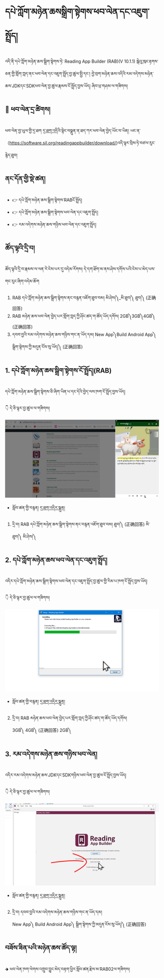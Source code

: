 # དཔེ་ཀློག་མཉེན་ཆསསྒྲིག་སྟེགས་ཕབ་ལེན་དང་འཇུག་སྤྲོད།

འདི་ནི་དཔེ་ཀློག་མཉེན་ཆས་སྒྲིག་སྟེགས་ཏེ་ Reading App Builder (RAB)(V 10.1.1) སྒེའུ་ཁུང་རྟགས་ཅན་གྱི་གློག་ཀླད་ནང་ཕབ་ལེན་དང་འཇུག་སྤྲོད་བྱ་ཚུལ་སྤྱི་དང་། བྱེ་བྲག་མཉེན་ཆས་འདིའི་རམ་འདེགས་མཉེན་ཆས་JDKདང་SDKཕབ་ལེན་བྱ་ཚུལ་རྣམས་ངོ་སྤྲོད་བྱས་ཡོད། ཞིབ་ཕྲ་གཤམ་ལ་གཟིགས།

## 📩 ཕབ་ལེན་དྲ་ཚིགས།

ཕབ་ལེན་བྱ་ཡུལ་གྱི་དྲ་ཐག [དྲ་ཐག་འདི](https://software.sil.org/downloads/r/readingappbuilder/Reading-App-Builder-10.1.1-Setup.exe)འི་སྟེང་བསྣུན་ན་ཐད་ཀར་ཕབ་ལེན་བྱེད་ཡོང་བ་ཡིན། ཡང་ན་（https://software.sil.org/readingappbuilder/download/)འདི་ལྟར་བྲིས་ཏེ་བཙལ་རུང་རྙེད་ཐུབ།

## ནང་དོན་གྱི་སྡེ་ཚན།

- 👉 དཔེ་ཀློག་མཉེན་ཆས་སྒྲིག་སྟེགས་RABངོ་སྤྲོད།
- 👉 དཔེ་ཀློག་མཉེན་ཆས་སྒྲིག་སྟེགས་ཕབ་ལེན་དང་འཇུག་སྤྲོད།
- 👉 རམ་འདེགས་མཉེན་ཆས་གཉིས་ཕབ་ལེན་དང་འཇུག་སྤྲོད།


## ཚོད་ལྟའི་དྲི་བ།

ཚོད་ལྟའི་དྲི་བ་རྣམས་ལ་ལན་རེ་ངེས་པར་དུ་འདེམ་རོགས། དེ་དག་ཐོག་མ་ནས་ཤེས་དགོས་པའི་ངེས་པ་མེད་པས་གང་རུང་ཞིག་འདེམ་ཆོག

1. RAB དཔེ་ཀློག་མཉེན་ཆས་སྒྲིག་སྟེགས་ནང་བརྙན་འཇོག་ཐུབ་བམ། མི་ཤེས།༽_མི་ཐུབ།༽ ཐུབ།༽ (正确回答)
2. RAB མཉེན་ཆས་ཕབ་ལེན་བྱེད་པར་གློག་ཀླད་ཀྱི་ཤོང་ཚད་ག་ཚོད་ཡོད་དགོས། 2GB༽3GB༽4GB༽ (正确回答)
3. དབབ་བྱའི་རམ་འདེགས་མཉེན་ཆས་གཉིས་གང་ན་ཡོད་དམ། New App༽Build Android App༽ སྒྲིག་སྟེགས་ཀྱི་མདུན་ངོས་སུ་ཡོད།༽ (正确回答)


## 1. དཔེ་ཀློག་མཉེན་ཆས་སྒྲིག་སྟེགས་ངོ་སྤྲོད།(RAB)
དཔེ་ཀློག་མཉེན་ཆས་སྒྲིག་སྟེགས་ཅི་ཞིག་ཡིན་པ་དང་དེའི་བྱེད་ལས་ཁག་ངོ་སྤྲོད་བྱས་ཡོད།

👇 དེ་ཅི་ལྟར་བྱ་ཚུལ་ལ་གཟིགས།

![800](images/000001.png)

- སློབ་ཚན་གྱི་བརྙན། [དྲ་ཐག་འདིར་སྣུན།]()

1. དྲི་བ། RAB དཔེ་ཀློག་མཉེན་ཆས་སྒྲིག་སྟེགས་ནང་བརྙན་འཇོག་ཐུབ་བམ། ཐུབ།༽ (正确回答) མི་ཐུབ།༽ མི་ཤེས།༽

## 2. དཔེ་ཀློག་མཉེན་ཆས་ཕབ་ལེན་དང་འཇུག་སྤྲོད།

འདིར་དཔེ་ཀློག་མཉེན་ཆས་སྒྲིག་སྟེགས་ཕབ་ལེན་དང་འཇུག་སྤྲོད་བྱ་ཚུལ་གྱི་རིམ་པ་ཁག་ངོ་སྤྲོད་བྱས་ཡོད།

👇 དེ་ཅི་ལྟར་བྱ་ཚུལ་ལ་གཟིགས།

![800](images/000002.png)

- སློབ་ཚན་གྱི་བརྙན། [དྲ་ཐག་འདིར་སྣུན།]()

2. དྲི་བ། RAB མཉེན་ཆས་ཕབ་ལེན་བྱེད་པར་གློག་ཀླད་ཀྱི་ཤོང་ཚད་ག་ཚོད་ཡོད་དགོས།  
3GB༽ 4GB༽ (正确回答) 2GB༽

## 3. རམ་འདེགས་མཉེན་ཆས་གཉིས་ཕབ་ལེན།

འདིར་རམ་འདེགས་མཉེན་ཆས་JDKདང་SDKགཉིས་ཕབ་ལེན་བྱ་ཚུལ་ངོ་སྤྲོད་བྱས་ཡོད།

👇 དེ་ཅི་ལྟར་བྱ་ཚུལ་ལ་གཟིགས།

![800](images/000003.PNG)


- སློབ་ཚན་གྱི་བརྙན། [དྲ་ཐག་འདིར་སྣུན།]()


2. དྲི་བ། དབབ་བྱའི་རམ་འདེགས་མཉེན་ཆས་གཉིས་གང་ན་ཡོད་དམ།  
New App༽ Build Android App༽ སྒྲིག་སྟེགས་ཀྱི་མདུན་ངོས་སུ་ཡོད།༽ (正确回答)

## བཟོས་ཟིན་པའི་མཉེན་ཆས་ཚོད་ལྟ།

🡺 ཕབ་ལེན་ཁག་ལེགས་འགྲུབ་བྱུང་མེད་བརྟག་ཕྱིར་སློབ་ཚན་རྗེས་མ་RAB02ལ་གཟིགས།


